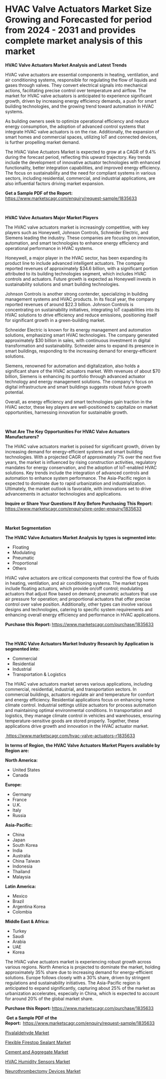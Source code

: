 <p><h1>HVAC Valve Actuators Market Size Growing and Forecasted for period from 2024 - 2031 and provides complete market analysis of this market</h1></p><p><strong>HVAC Valve Actuators Market Analysis and Latest Trends</strong></p>
<p><p>HVAC valve actuators are essential components in heating, ventilation, and air conditioning systems, responsible for regulating the flow of liquids and gases through valves. They convert electrical signals into mechanical actions, facilitating precise control over temperature and airflow. The market for HVAC valve actuators is anticipated to experience significant growth, driven by increasing energy efficiency demands, a push for smart building technologies, and the growing trend toward automation in HVAC systems.</p><p>As building owners seek to optimize operational efficiency and reduce energy consumption, the adoption of advanced control systems that integrate HVAC valve actuators is on the rise. Additionally, the expansion of smart homes and commercial spaces, utilizing IoT and connected devices, is further propelling market demand. </p><p>The HVAC Valve Actuators Market is expected to grow at a CAGR of 9.4% during the forecast period, reflecting this upward trajectory. Key trends include the development of innovative actuator technologies with enhanced functionality, better integration capabilities, and improved energy efficiency. The focus on sustainability and the need for compliant systems in various sectors, including residential, commercial, and industrial applications, are also influential factors driving market expansion.</p></p>
<p><strong>Get a Sample PDF of the Report:&nbsp;</strong> <a href="https://www.marketscagr.com/enquiry/request-sample/1835633?utm_campaign=1576&utm_medium=2&utm_source=Github&utm_content=ia&utm_term=16102024&utm_id=hvac-valve-actuators">https://www.marketscagr.com/enquiry/request-sample/1835633</a></p>
<p>&nbsp;</p>
<p><strong>HVAC Valve Actuators Major Market Players</strong></p>
<p><p>The HVAC valve actuators market is increasingly competitive, with key players such as Honeywell, Johnson Controls, Schneider Electric, and Siemens leading the industry. These companies are focusing on innovation, automation, and smart technologies to enhance energy efficiency and operational performance in HVAC systems.</p><p>Honeywell, a major player in the HVAC sector, has been expanding its product line to include advanced intelligent actuators. The company reported revenues of approximately $34.6 billion, with a significant portion attributed to its building technologies segment, which includes HVAC controls and actuators. Future growth is expected as Honeywell invests in sustainability solutions and smart building technologies.</p><p>Johnson Controls is another strong contender, specializing in building management systems and HVAC products. In its fiscal year, the company reported revenues of around $22.3 billion. Johnson Controls is concentrating on sustainability initiatives, integrating IoT capabilities into its HVAC solutions to drive efficiency and reduce emissions, positioning itself for significant growth in a green-building market.</p><p>Schneider Electric is known for its energy management and automation solutions, emphasizing smart HVAC technologies. The company generated approximately $30 billion in sales, with continuous investment in digital transformation and sustainability. Schneider aims to expand its presence in smart buildings, responding to the increasing demand for energy-efficient solutions.</p><p>Siemens, renowned for automation and digitalization, also holds a significant share of the HVAC actuators market. With revenues of about $70 billion, Siemens is enhancing its portfolio through advanced actuator technology and energy management solutions. The company's focus on digital infrastructure and smart buildings suggests robust future growth potential.</p><p>Overall, as energy efficiency and smart technologies gain traction in the HVAC sector, these key players are well-positioned to capitalize on market opportunities, harnessing innovation for sustainable growth.</p></p>
<p>&nbsp;</p>
<p><strong>What Are The Key Opportunities For HVAC Valve Actuators Manufacturers?</strong></p>
<p><p>The HVAC valve actuators market is poised for significant growth, driven by increasing demand for energy-efficient systems and smart building technologies. With a projected CAGR of approximately 7% over the next five years, the market is influenced by rising construction activities, regulatory mandates for energy conservation, and the adoption of IoT-enabled HVAC solutions. Key trends include the integration of advanced controls and automation to enhance system performance. The Asia-Pacific region is expected to dominate due to rapid urbanization and industrialization. Ultimately, the market outlook is favorable, with innovations set to drive advancements in actuator technologies and applications.</p></p>
<p><strong>Inquire or Share Your Questions If Any Before Purchasing This Report:</strong> <a href="https://www.marketscagr.com/enquiry/pre-order-enquiry/1835633?utm_campaign=1576&utm_medium=2&utm_source=Github&utm_content=ia&utm_term=16102024&utm_id=hvac-valve-actuators">https://www.marketscagr.com/enquiry/pre-order-enquiry/1835633</a></p>
<p>&nbsp;</p>
<p><strong>Market Segmentation</strong></p>
<p><strong>The HVAC Valve Actuators Market Analysis by types is segmented into:</strong></p>
<p><ul><li>Floating</li><li>Modulating</li><li>Pneumatic</li><li>Proportional</li><li>Others</li></ul></p>
<p><p>HVAC valve actuators are critical components that control the flow of fluids in heating, ventilation, and air conditioning systems. The market types include floating actuators, which provide on/off control; modulating actuators that adjust flow based on demand; pneumatic actuators that use air pressure for operation; and proportional actuators that offer precise control over valve position. Additionally, other types can involve various designs and technologies, catering to specific system requirements and enhancing overall energy efficiency and performance in HVAC applications.</p></p>
<p><strong>Purchase this Report:&nbsp;</strong><a href="https://www.marketscagr.com/purchase/1835633?utm_campaign=1576&utm_medium=2&utm_source=Github&utm_content=ia&utm_term=16102024&utm_id=hvac-valve-actuators">https://www.marketscagr.com/purchase/1835633</a></p>
<p>&nbsp;</p>
<p><strong>The HVAC Valve Actuators Market Industry Research by Application is segmented into:</strong></p>
<p><ul><li>Commercial</li><li>Residential</li><li>Industrial</li><li>Transportation & Logistics</li></ul></p>
<p><p>The HVAC valve actuators market serves various applications, including commercial, residential, industrial, and transportation sectors. In commercial buildings, actuators regulate air and temperature for comfort and energy efficiency. Residential applications focus on enhancing home climate control. Industrial settings utilize actuators for process automation and maintaining optimal environmental conditions. In transportation and logistics, they manage climate control in vehicles and warehouses, ensuring temperature-sensitive goods are stored properly. Together, these applications drive growth and innovation in the HVAC actuator market.</p></p>
<p><a href="https://www.marketscagr.com/hvac-valve-actuators-r1835633?utm_campaign=1576&utm_medium=2&utm_source=Github&utm_content=ia&utm_term=16102024&utm_id=hvac-valve-actuators">&nbsp;https://www.marketscagr.com/hvac-valve-actuators-r1835633</a></p>
<p><strong>In terms of Region, the HVAC Valve Actuators Market Players available by Region are:</strong></p>
<p>
    <p> <strong> North America: </strong>
        <ul>
            <li>United States</li>
            <li>Canada</li>
        </ul>
        </p> 
    <p> <strong> Europe: </strong>
        <ul>
            <li>Germany</li>
            <li>France</li>
            <li>U.K.</li>
            <li>Italy</li>
            <li>Russia</li>
        </ul>
        </p> 
    <p> <strong> Asia-Pacific: </strong>
        <ul>
            <li>China</li>
            <li>Japan</li>
            <li>South Korea</li>
            <li>India</li>
            <li>Australia</li>
            <li>China Taiwan</li>
            <li>Indonesia</li>
            <li>Thailand</li>
            <li>Malaysia</li>
        </ul>
        </p> 
    <p> <strong> Latin America: </strong>
        <ul>
            <li>Mexico</li>
            <li>Brazil</li>
            <li>Argentina Korea</li>
            <li>Colombia</li>
        </ul>
        </p> 
    <p> <strong> Middle East & Africa: </strong>
        <ul>
            <li>Turkey</li>
            <li>Saudi</li>
            <li>Arabia</li>
            <li>UAE</li>
            <li>Korea</li>
        </ul>
    </p>
    </p>
<p><p>The HVAC valve actuators market is experiencing robust growth across various regions. North America is projected to dominate the market, holding approximately 35% share due to increasing demand for energy-efficient solutions. Europe follows closely with a 30% share, driven by stringent regulations and sustainability initiatives. The Asia-Pacific region is anticipated to expand significantly, capturing about 25% of the market as urbanization accelerates, especially in China, which is expected to account for around 20% of the global market share.</p></p>
<p><strong>Purchase this Report: </strong><a href="https://www.marketscagr.com/purchase/1835633?utm_campaign=1576&utm_medium=2&utm_source=Github&utm_content=ia&utm_term=16102024&utm_id=hvac-valve-actuators">https://www.marketscagr.com/purchase/1835633</a></p>
<p>&nbsp;<strong>Get a Sample PDF of the Report:&nbsp;&nbsp;</strong><a href="https://www.marketscagr.com/enquiry/request-sample/1835633?utm_campaign=1576&utm_medium=2&utm_source=Github&utm_content=ia&utm_term=16102024&utm_id=hvac-valve-actuators">https://www.marketscagr.com/enquiry/request-sample/1835633</a></p>
<p><strong></strong></p>
<p><p><a href="https://www.linkedin.com/pulse/pivalaldehyde-market-evolution-key-trends-regional-dynamics-wllif?utm_campaign=1576&utm_medium=2&utm_source=Github&utm_content=ia&utm_term=16102024&utm_id=hvac-valve-actuators">Pivalaldehyde Market</a></p><p><a href="https://www.linkedin.com/pulse/competitive-intelligence-flexible-firestop-sealant-market-tlstc?utm_campaign=1576&utm_medium=2&utm_source=Github&utm_content=ia&utm_term=16102024&utm_id=hvac-valve-actuators">Flexible Firestop Sealant Market</a></p><p><a href="https://www.linkedin.com/pulse/cement-aggregate-market-global-regional-analysis-focus-unkoc?utm_campaign=1576&utm_medium=2&utm_source=Github&utm_content=ia&utm_term=16102024&utm_id=hvac-valve-actuators">Cement and Aggregate Market</a></p><p><a href="https://github.com/YashRP12/Market-Research-Report-List-6/blob/main/hvac-humidity-sensors-market.md?utm_campaign=1576&utm_medium=2&utm_source=Github&utm_content=ia&utm_term=16102024&utm_id=hvac-valve-actuators">HVAC Humidity Sensors Market</a></p><p><a href="https://www.linkedin.com/pulse/global-neurothrombectomy-devices-market-opportunities-2tw5f?utm_campaign=1576&utm_medium=2&utm_source=Github&utm_content=ia&utm_term=16102024&utm_id=hvac-valve-actuators">Neurothrombectomy Devices Market</a></p></p>